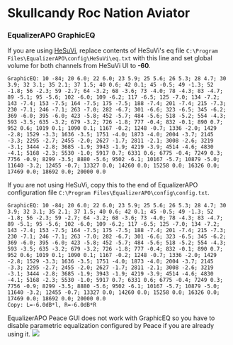 # Skullcandy Roc Nation Aviator
### EqualizerAPO GraphicEQ
If you are using [HeSuVi](https://sourceforge.net/projects/hesuvi/), replace contents of HeSuVi's eq file `C:\Program Files\EqualizerAPO\config\HeSuVi\eq.txt` with this line and set global volume for both channels from HeSuVi UI to **-60**.
```
GraphicEQ: 10 -84; 20 6.0; 22 6.0; 23 5.9; 25 5.6; 26 5.3; 28 4.7; 30 3.9; 32 3.1; 35 2.1; 37 1.5; 40 0.6; 42 0.1; 45 -0.5; 49 -1.3; 52 -1.8; 56 -2.3; 59 -2.7; 64 -3.2; 68 -3.6; 73 -4.0; 78 -4.3; 83 -4.7; 89 -5.1; 95 -5.6; 102 -6.0; 109 -6.2; 117 -6.5; 125 -7.0; 134 -7.2; 143 -7.4; 153 -7.5; 164 -7.5; 175 -7.5; 188 -7.4; 201 -7.4; 215 -7.3; 230 -7.1; 246 -7.1; 263 -7.0; 282 -6.7; 301 -6.6; 323 -6.5; 345 -6.2; 369 -6.0; 395 -6.0; 423 -5.8; 452 -5.7; 484 -5.6; 518 -5.2; 554 -4.3; 593 -3.5; 635 -3.2; 679 -3.2; 726 -1.8; 777 -0.4; 832 -0.1; 890 0.7; 952 0.6; 1019 0.1; 1090 0.1; 1167 -0.2; 1248 -0.7; 1336 -2.0; 1429 -2.8; 1529 -3.3; 1636 -3.5; 1751 -4.0; 1873 -4.0; 2004 -3.7; 2145 -3.3; 2295 -2.7; 2455 -2.0; 2627 -1.7; 2811 -2.1; 3008 -2.6; 3219 -3.1; 3444 -2.8; 3685 -1.9; 3943 -1.9; 4219 -3.9; 4514 -4.6; 4830 -4.1; 5168 -2.3; 5530 -1.0; 5917 0.7; 6331 0.6; 6775 -0.4; 7249 0.3; 7756 -0.9; 8299 -3.5; 8880 -5.6; 9502 -6.1; 10167 -5.7; 10879 -5.0; 11640 -3.2; 12455 -0.7; 13327 0.0; 14260 0.0; 15258 0.0; 16326 0.0; 17469 0.0; 18692 0.0; 20000 0.0
```
If you are not using HeSuVi, copy this to the end of EqualizerAPO configuration file `C:\Program Files\EqualizerAPO\config\config.txt`.
```
GraphicEQ: 10 -84; 20 6.0; 22 6.0; 23 5.9; 25 5.6; 26 5.3; 28 4.7; 30 3.9; 32 3.1; 35 2.1; 37 1.5; 40 0.6; 42 0.1; 45 -0.5; 49 -1.3; 52 -1.8; 56 -2.3; 59 -2.7; 64 -3.2; 68 -3.6; 73 -4.0; 78 -4.3; 83 -4.7; 89 -5.1; 95 -5.6; 102 -6.0; 109 -6.2; 117 -6.5; 125 -7.0; 134 -7.2; 143 -7.4; 153 -7.5; 164 -7.5; 175 -7.5; 188 -7.4; 201 -7.4; 215 -7.3; 230 -7.1; 246 -7.1; 263 -7.0; 282 -6.7; 301 -6.6; 323 -6.5; 345 -6.2; 369 -6.0; 395 -6.0; 423 -5.8; 452 -5.7; 484 -5.6; 518 -5.2; 554 -4.3; 593 -3.5; 635 -3.2; 679 -3.2; 726 -1.8; 777 -0.4; 832 -0.1; 890 0.7; 952 0.6; 1019 0.1; 1090 0.1; 1167 -0.2; 1248 -0.7; 1336 -2.0; 1429 -2.8; 1529 -3.3; 1636 -3.5; 1751 -4.0; 1873 -4.0; 2004 -3.7; 2145 -3.3; 2295 -2.7; 2455 -2.0; 2627 -1.7; 2811 -2.1; 3008 -2.6; 3219 -3.1; 3444 -2.8; 3685 -1.9; 3943 -1.9; 4219 -3.9; 4514 -4.6; 4830 -4.1; 5168 -2.3; 5530 -1.0; 5917 0.7; 6331 0.6; 6775 -0.4; 7249 0.3; 7756 -0.9; 8299 -3.5; 8880 -5.6; 9502 -6.1; 10167 -5.7; 10879 -5.0; 11640 -3.2; 12455 -0.7; 13327 0.0; 14260 0.0; 15258 0.0; 16326 0.0; 17469 0.0; 18692 0.0; 20000 0.0
Copy: L=-6.0dB*l, R=-6.0dB*R
```
EqualizerAPO Peace GUI does not work with GraphicEQ so you have to disable parametric equalization configured by Peace if you are already using it.
![](https://raw.githubusercontent.com/jaakkopasanen/AutoEq/master/results/Innerfidelity%202017/innerfidelity/onear/Skullcandy%20Roc%20Nation%20Aviator/Skullcandy%20Roc%20Nation%20Aviator.png)
